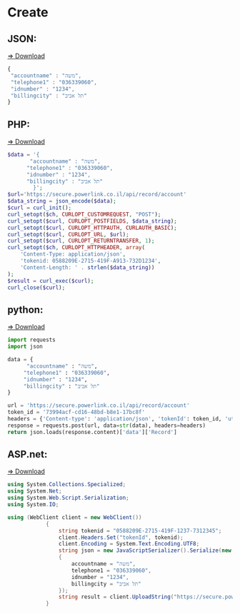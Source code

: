 # Create

## JSON: 
<a href="https://github.com/powerlink/Rest-API/blob/master/Create/Create-json.json">=> Download</a>

```javascript
{
 "accountname" : "משה",
 "telephone1" : "036339060",
 "idnumber" : "1234",
 "billingcity" : "תל אביב"
}
```

## PHP:
<a href="https://github.com/powerlink/Rest-API/blob/master/Create/create-php.php">=> Download</a>

```php
$data = '{
       "accountname" : "משה",
      "telephone1" : "036339060",
      "idnumber" : "1234",
      "billingcity" : "תל אביב"
        }';
$url='https://secure.powerlink.co.il/api/record/account'
$data_string = json_encode($data);  
$curl = curl_init();
curl_setopt($ch, CURLOPT_CUSTOMREQUEST, "POST");
curl_setopt($curl, CURLOPT_POSTFIELDS, $data_string);                                                                   
curl_setopt($curl, CURLOPT_HTTPAUTH, CURLAUTH_BASIC);
curl_setopt($curl, CURLOPT_URL, $url);
curl_setopt($curl, CURLOPT_RETURNTRANSFER, 1);
curl_setopt($ch, CURLOPT_HTTPHEADER, array(                                                                          
    'Content-Type: application/json',
    'tokenid: 0588209E-2715-419F-A913-732D1234',                                                                                
    'Content-Length: ' . strlen($data_string))                                                                       
); 
$result = curl_exec($curl);
curl_close($curl);
```

## python:
<a href="https://github.com/powerlink/Rest-API/blob/master/Create/create-pyton.py">=> Download</a>

```python
import requests
import json

data = {
      "accountname" : "משה",
     "telephone1" : "036339060",
     "idnumber" : "1234",
     "billingcity" : "תל אביב"
}

url = 'https://secure.powerlink.co.il/api/record/account'
token_id = '73994acf-cd16-48bd-b8e1-17bc8f'
headers = {'Content-type': 'application/json', 'tokenId': token_id, 'utc_time' : str(1)}
response = requests.post(url, data=str(data), headers=headers)
return json.loads(response.content)['data']['Record']
```

## ASP.net:
<a href="https://github.com/powerlink/Rest-API/blob/master/Create/create-c.cs">=> Download</a>

```c#
using System.Collections.Specialized;
using System.Net;
using System.Web.Script.Serialization;
using System.IO;

using (WebClient client = new WebClient())
            {
                string tokenid = "0588209E-2715-419F-1237-7312345"; 
                client.Headers.Set("tokenId", tokenid);
                client.Encoding = System.Text.Encoding.UTF8;
                string json = new JavaScriptSerializer().Serialize(new
                {
                    accountname = "משה",
                    telephone1 = "036339060",
                    idnumber = "1234",
                    billingcity = "תל אביב"
                });
                string result = client.UploadString("https://secure.powerlink.co.il/api/record/account", "POST", json);
            }
```
